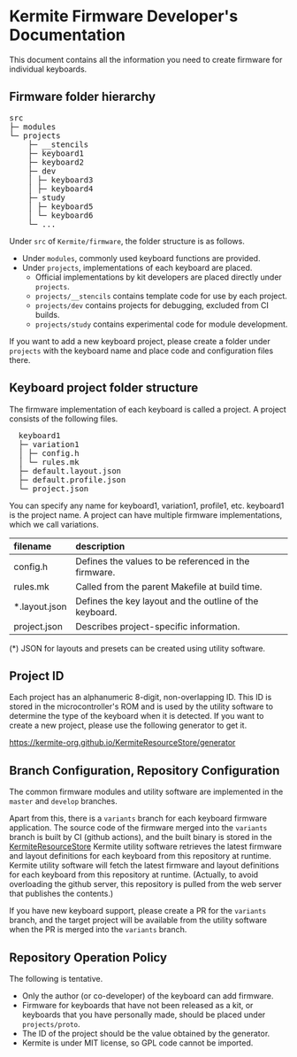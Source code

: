 # Kermite Firmware Developer's Documentation

This document contains all the information you need to create firmware for individual keyboards.

## Firmware folder hierarchy
<pre>
src
├─ modules
└─ projects
    ├─ __stencils
    ├─ keyboard1
    ├─ keyboard2
    ├─ dev
    │ ├─ keyboard3
    │ ├─ keyboard4
    ├─ study
    │ ├─ keyboard5
    │ └─ keyboard6
    └─ ...
</pre>
Under `src` of `Kermite/firmware`, the folder structure is as follows.
* Under `modules`, commonly used keyboard functions are provided.
* Under `projects`, implementations of each keyboard are placed.
  * Official implementations by kit developers are placed directly under `projects`.
  * `projects/__stencils` contains template code for use by each project.
  * `projects/dev` contains projects for debugging, excluded from CI builds.
  * `projects/study` contains experimental code for module development.

If you want to add a new keyboard project, please create a folder under `projects` with the keyboard name and place code and configuration files there.

## Keyboard project folder structure

The firmware implementation of each keyboard is called a project. A project consists of the following files.

<pre>
  keyboard1
  ├─ variation1
  │ ├─ config.h
  │ └─ rules.mk
  ├─ default.layout.json
  ├─ default.profile.json
  └─ project.json
</pre>

You can specify any name for keyboard1, variation1, profile1, etc.
keyboard1 is the project name. A project can have multiple firmware implementations, which we call variations.

| filename | description |
| :--- | :--- |
| config.h | Defines the values to be referenced in the firmware. |
| rules.mk | Called from the parent Makefile at build time. |
| *.layout.json | Defines the key layout and the outline of the keyboard. |
| project.json | Describes project-specific information. |

(*) JSON for layouts and presets can be created using utility software.

## Project ID
Each project has an alphanumeric 8-digit, non-overlapping ID. This ID is stored in the microcontroller's ROM and is used by the utility software to determine the type of the keyboard when it is detected. If you want to create a new project, please use the following generator to get it.

https://kermite-org.github.io/KermiteResourceStore/generator



## Branch Configuration, Repository Configuration
The common firmware modules and utility software are implemented in the `master` and `develop` branches.

Apart from this, there is a `variants` branch for each keyboard firmware application. The source code of the firmware merged into the `variants` branch is built by CI (github actions), and the built binary is stored in the
<a href="https://github.com/kermite-org/KermiteResourceStore" mce_href="https://github.com/kermite-org/KermiteResourceStore">KermiteResourceStore</a>
Kermite utility software retrieves the latest firmware and layout definitions for each keyboard from this repository at runtime. Kermite utility software will fetch the latest firmware and layout definitions for each keyboard from this repository at runtime. (Actually, to avoid overloading the github server, this repository is pulled from the web server that publishes the contents.)

If you have new keyboard support, please create a PR for the `variants` branch, and the target project will be available from the utility software when the PR is merged into the `variants` branch.

## Repository Operation Policy

The following is tentative.

- Only the author (or co-developer) of the keyboard can add firmware.
- Firmware for keyboards that have not been released as a kit, or keyboards that you have personally made, should be placed under `projects/proto`.
- The ID of the project should be the value obtained by the generator.
- Kermite is under MIT license, so GPL code cannot be imported.
